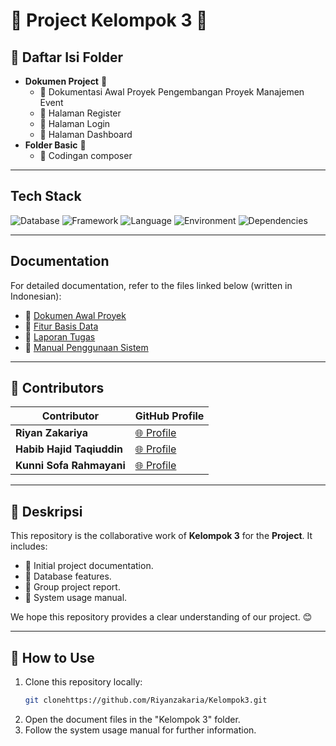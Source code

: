 # 🌟 Project Kelompok 3 🌟

## 📂 Daftar Isi Folder
- **Dokumen Project** 📄
  - 📘 Dokumentasi Awal Proyek Pengembangan Proyek Manajemen Event
  - 📙 Halaman Register
  - 📗 Halaman Login
  - 📕 Halaman Dashboard
- **Folder Basic** 📁
  - 🔧 Codingan composer

---

## Tech Stack
![Database](https://img.shields.io/badge/database-MySQL-green) ![Framework](https://img.shields.io/badge/framework-Yii2-blue) ![Language](https://img.shields.io/badge/language-PHP-blue) ![Environment](https://img.shields.io/badge/environment-XAMPP-orange) ![Dependencies](https://img.shields.io/badge/dependencies-Composer-yellow)

---

## Documentation
For detailed documentation, refer to the files linked below (written in Indonesian):

- 📘 [Dokumen Awal Proyek](#)
- 📙 [Fitur Basis Data](#)
- 📗 [Laporan Tugas](#)
- 📕 [Manual Penggunaan Sistem](#)

---

## 🤝 Contributors
| Contributor       | GitHub Profile                                  |
|-------------------|------------------------------------------------|
| **Riyan Zakariya**  | [🌐 Profile]() |
| **Habib Hajid Taqiuddin**      | [🌐 Profile](https://github.com/habibhajid)    |
| **Kunni Sofa Rahmayani**      | [🌐 Profile](https://github.com/rahmaxyn)    |

---

## 📝 Deskripsi
This repository is the collaborative work of **Kelompok 3** for the **Project**. It includes:
- 📌 Initial project documentation.
- 📌 Database features.
- 📌 Group project report.
- 📌 System usage manual.

We hope this repository provides a clear understanding of our project. 😊

---

## 🚀 How to Use
1. Clone this repository locally:
   ```bash
   git clonehttps://github.com/Riyanzakaria/Kelompok3.git
   ```
2. Open the document files in the "Kelompok 3" folder.
3. Follow the system usage manual for further information.
